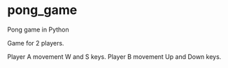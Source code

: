 # pong_game
Pong game in Python

Game for 2 players.

Player A movement W and S keys.
Player B movement Up and Down keys.
